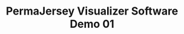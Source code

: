 ---
layout: default
category: bts
tags: [" openframeworks"]
video: "https://player.vimeo.com/video/303832359?badge=0&amp;autopause=0&amp;player_id=0&amp;app_id=72231"
title: "PermaJersey Visualizer Software Demo 01"
thumbnail: "https://i.vimeocdn.com/video/742924461_295x166.jpg?r=pad"
---